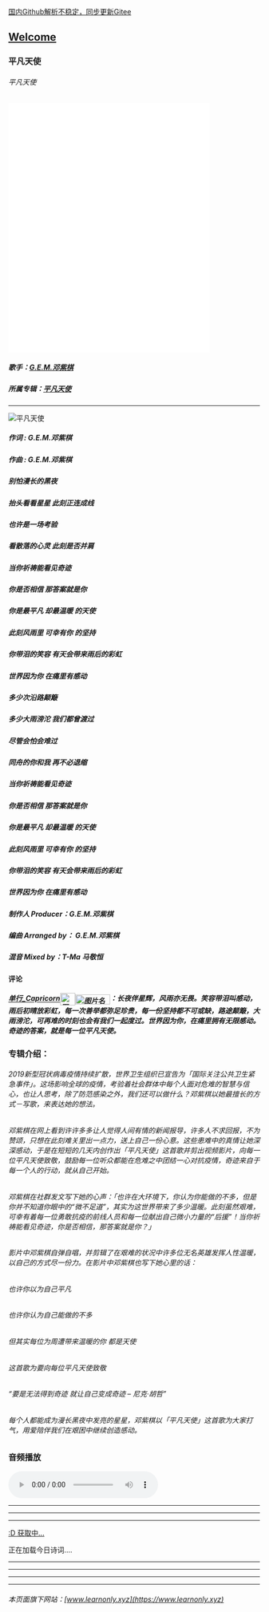  [国内Github解析不稳定，同步更新Gitee](https://zkeq.gitee.io/)
## [Welcome  ](https://zkeq.github.io/zkeq/%C2%B7index.htm)

### 平凡天使

###### 平凡天使

<iframe src="//player.bilibili.com/player.html?aid=86299463&bvid=BV1h7411W7n9&cid=147497870&page=1&as_wide=1&high_quality=1&danmaku=0" allowfullscreen="allowfullscreen" width="80%" height="500" scrolling="no" frameborder="0" sandbox="allow-top-navigation allow-same-origin allow-forms allow-scripts"></iframe>

##### 歌手：[G.E.M.邓紫棋](https://music.163.com/artist?id=7763)

##### 所属专辑：[平凡天使](https://music.163.com/album?id=86339613)

---------------------------

![平凡天使](http://p1.music.126.net/8JkfznEa_qqASaJvUIicyw==/109951164784376724.jpg)

##### 作词 : G.E.M.邓紫棋

##### 作曲 : G.E.M.邓紫棋

##### 别怕漫长的黑夜

##### 抬头看看星星 此刻正连成线

##### 也许是一场考验

##### 看散落的心灵 此刻是否并肩

##### 当你祈祷能看见奇迹

##### 你是否相信 那答案就是你

##### 你是最平凡 却最温暖 的天使

##### 此刻风雨里 可幸有你 的坚持

##### 你带泪的笑容 有天会带来雨后的彩虹

##### 世界因为你 在痛里有感动

##### 多少次沿路颠簸

##### 多少大雨滂沱 我们都曾渡过

##### 尽管会怕会难过

##### 同舟的你和我 再不必退缩

##### 当你祈祷能看见奇迹

##### 你是否相信 那答案就是你

##### 你是最平凡 却最温暖 的天使

##### 此刻风雨里 可幸有你 的坚持

##### 你带泪的笑容 有天会带来雨后的彩虹

##### 世界因为你 在痛里有感动

##### 制作人 Producer：G.E.M.邓紫棋

##### 编曲 Arranged by： G.E.M.邓紫棋

##### 混音 Mixed by：T-Ma 马敬恒

#### 评论

##### [单行_Capricorn](https://music.163.com/user/home?id=1529156278)<img src="https://p5.music.126.net/obj/wo3DlcOGw6DClTvDisK1/4874132307/4499/f228/d867/da64b9725e125943ad4e14e4c72d0884.png" width = "30" height = "25" alt="图片名称"  align=center><img src="//p6.music.126.net/obj/wo3DlcOGw6DClTvDisK1/4213923139/f08a/c6ea/10ee/f7e2deef21937a1042e370c47525c956.png" width = "70" height = "20" alt="图片名称"  align=center>：长夜伴星辉，风雨亦无畏。笑容带泪叫感动，雨后初晴放彩虹，每一次善举都弥足珍贵，每一份坚持都不可或缺，路途颠簸，大雨滂沱，可再难的时刻也会有我们一起度过。世界因为你，在痛里拥有无限感动。奇迹的答案，就是每一位平凡天使。

### 专辑介绍：

###### 2019新型冠状病毒疫情持续扩散，世界卫生组织已宣告为「国际关注公共卫生紧急事件」。这场影响全球的疫情，考验着社会群体中每个人面对危难的智慧与信心，也让人思考，除了防范感染之外，我们还可以做什么？邓紫棋以她最擅长的方式－写歌，来表达她的想法。

###### 邓紫棋在网上看到许许多多让人觉得人间有情的新闻报导，许多人不求回报，不为赞颂，只想在此刻难关里出一点力，送上自己一份心意。这些患难中的真情让她深深感动，于是在短短的几天内创作出「平凡天使」这首歌并剪出视频影片，向每一位平凡天使致敬，鼓励每一位听众都能在危难之中团结一心对抗疫情，奇迹来自于每一个人的行动，就从自己开始。

###### 邓紫棋在社群发文写下她的心声：「也许在大环境下，你认为你能做的不多，但是你并不知道你眼中的“微不足道”，其实为这世界带来了多少温暖。此刻虽然艰难，可幸有着每一位勇敢抗疫的前线人员和每一位献出自己微小力量的“后援”！当你祈祷能看见奇迹，你是否相信，那答案就是你？」

###### 影片中邓紫棋自弹自唱，并剪辑了在艰难的状况中许多位无名英雄发挥人性温暖，以自己的方式尽一份力。在影片中邓紫棋也写下她心里的话：

###### 也许你以为自己平凡

###### 也许你认为自己能做的不多

###### 但其实每位为周遭带来温暖的你 都是天使

###### 这首歌为要向每位平凡天使致敬

###### “要是无法得到奇迹 就让自己变成奇迹 – 尼克‧胡哲”

###### 每个人都能成为漫长黑夜中发亮的星星，邓紫棋以「平凡天使」这首歌为大家打气，用爱陪伴我们在艰困中继续创造感动。

### 音频播放

<audio id="bgmMusic" src="http://music.163.com/song/media/outer/url?id=1429363572.mp3" preload="auto" type="audio/mp3" controls=""></audio>


-----------------
----------------
----------------

<!-- 请注意，以下的示例包含超链接，您可能需要手动配置样式使其不变色。如果您嫌麻烦，可以移除。 -->
<p id="hitokoto"><a href="#" id="hitokoto_text">:D 获取中...</a></p>
<script>
  fetch('https://v1.hitokoto.cn')
    .then(response => response.json())
    .then(data => {
      const hitokoto = document.getElementById('hitokoto_text')
      hitokoto.href = 'https://hitokoto.cn/?uuid=' + data.uuid
      hitokoto.innerText = data.hitokoto
    })
    .catch(console.error)
</script>




<span id="jinrishici-sentence">正在加载今日诗词....</span>

<script src="https://sdk.jinrishici.com/v2/browser/jinrishici.js" charset="utf-8"></script>




--------------------------

--------------------------

--------------------------

--------------------------



###### 本页面旗下网站：[www.learnonly.xyz](https://www.learnonly.xyz)
